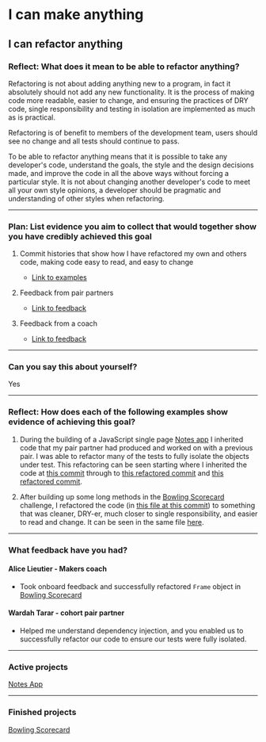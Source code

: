 # I can make anything

## I can refactor anything

### Reflect: What does it mean to be able to refactor anything?

Refactoring is not about adding anything new to a program, in fact it absolutely should not add any new functionality. It is the process of making code more readable, easier to change, and ensuring the practices of DRY code, single responsibility and testing in isolation are implemented as much as is practical.

Refactoring is of benefit to members of the development team, users should see no change and all tests should continue to pass.

To be able to refactor anything means that it is possible to take any developer's code, understand the goals, the style and the design decisions made, and improve the code in all the above ways without forcing a particular style.
It is not about changing another developer's code to meet all your own style opinions, a developer should be pragmatic and understanding of other styles when refactoring.

------

### Plan: List evidence you aim to collect that would together show you have credibly achieved this goal

1. Commit histories that show how I have refactored my own and others code, making code easy to read, and easy to change
    - [Link to examples](https://github.com/mattTea/portfolio/blob/master/goals_and_evidence/1_make_anything/5_refactor_anything.md#reflect-how-does-each-of-the-following-examples-show-evidence-of-achieving-this-goal)

2. Feedback from pair partners
    - [Link to feedback](https://github.com/mattTea/Portfolio/blob/master/goals_and_evidence/1_make_anything/5_refactor_anything.md#what-feedback-have-you-had)

3. Feedback from a coach
    - [Link to feedback](https://github.com/mattTea/Portfolio/blob/master/goals_and_evidence/1_make_anything/5_refactor_anything.md#what-feedback-have-you-had)

------

### Can you say this about yourself? 

Yes

------

### Reflect: How does each of the following examples show evidence of achieving this goal?

1. During the building of a JavaScript single page [Notes app](https://github.com/mattTea/Portfolio/blob/master/projects/notes-js.md) I inherited code that my pair partner had produced and worked on with a previous pair. I was able to refactor many of the tests to fully isolate the objects under test. This refactoring can be seen starting where I inherited the code at [this commit](https://github.com/mattTea/notes-app-Tuesday/commit/f8ed791a81026b99c266d76260eccce314c0a747) through to [this refactored commit](https://github.com/mattTea/notes-app-Tuesday/commit/20b29a826707be723a6abb7c0d21dc1560780901) and [this refactored commit](https://github.com/mattTea/notes-app-Tuesday/commit/af4b815564cbcdfd104ceb7ab2b7c853de4ab971).


2. After building up some long methods in the [Bowling Scorecard](https://github.com/mattTea/bowling-challenge/commits/master) challenge, I refactored the code (in [this file at this commit](https://github.com/mattTea/bowling-challenge/blob/5f77b07c5a/src/Frame.js)) to something that was cleaner, DRY-er, much closer to single responsibility, and easier to read and change. It can be seen in the same file [here](https://github.com/mattTea/bowling-challenge/blob/9aa16aa789dd49665d89e48c96ff86da33cd6f18/src/Frame.js).

-------

### What feedback have you had?

#### Alice Lieutier - Makers coach

- Took onboard feedback and successfully refactored `Frame` object in [Bowling Scorecard](https://github.com/mattTea/bowling-challenge/blob/9aa16aa789dd49665d89e48c96ff86da33cd6f18/src/Frame.js)


#### Wardah Tarar - cohort pair partner

- Helped me understand dependency injection, and you enabled us to successfully refactor our code to ensure our tests were fully isolated.

------

### Active projects

[Notes App](https://github.com/mattTea/Portfolio/blob/master/projects/notes-js.md)

------

### Finished projects

[Bowling Scorecard](https://github.com/mattTea/Portfolio/blob/master/projects/bowling.md)
